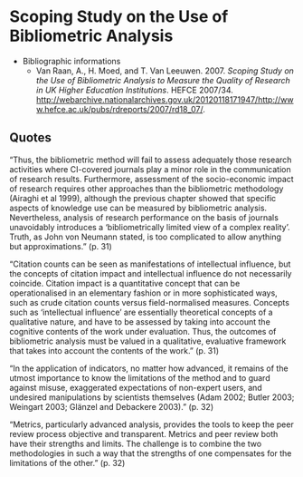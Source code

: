 # Scoping Study on the Use of Bibliometric Analysis

* Bibliographic informations
  * Van Raan, A., H. Moed, and T. Van Leeuwen. 2007. *Scoping Study on the Use of Bibliometric Analysis to Measure the Quality of Research in UK Higher Education Institutions*. HEFCE 2007/34. http://webarchive.nationalarchives.gov.uk/20120118171947/http://www.hefce.ac.uk/pubs/rdreports/2007/rd18_07/.

## Quotes

  “Thus, the bibliometric method will fail to assess adequately those research activities where CI-covered journals play a minor role in the communication of research results. Furthermore, assessment of the socio-economic impact of research requires other approaches than the bibliometric methodology (Airaghi et al 1999), although the previous chapter showed that specific aspects of knowledge use can be measured by bibliometric analysis. Nevertheless, analysis of research performance on the basis of journals unavoidably introduces a ‘bibliometrically limited view of a complex reality’. Truth, as John von Neumann stated, is too complicated to allow anything but approximations.” (p. 31)

  “Citation counts can be seen as manifestations of intellectual influence, but the concepts of citation impact and intellectual influence do not necessarily coincide. Citation impact is a quantitative concept that can be operationalised in an elementary fashion or in more sophisticated ways, such as crude citation counts versus field-normalised measures. Concepts such as ‘intellectual influence’ are essentially theoretical concepts of a qualitative nature, and have to be assessed by taking into account the cognitive contents of the work under evaluation. Thus, the outcomes of bibliometric analysis must be valued in a qualitative, evaluative framework that takes into account the contents of the work.” (p. 31)

  “In the application of indicators, no matter how advanced, it remains of the utmost importance to know the limitations of the method and to guard against misuse, exaggerated expectations of non-expert users, and undesired manipulations by scientists themselves (Adam 2002; Butler 2003; Weingart 2003; Glänzel and Debackere 2003).” (p. 32)
  
  “Metrics, particularly advanced analysis, provides the tools to keep the peer review process objective and transparent. Metrics and peer review both have their strengths and limits. The challenge is to combine the two methodologies in such a way that the strengths of one compensates for the limitations of the other.” (p. 32)








